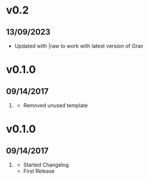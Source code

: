 # v0.2
## 13/09/2023
 * Updated with |raw to work with latest version of Grav

# v0.1.0
## 09/14/2017
1. [](#new)
    * Removed unused template 

# v0.1.0
## 09/14/2017

1. [](#new)
    * Started Changelog
    * First Release

